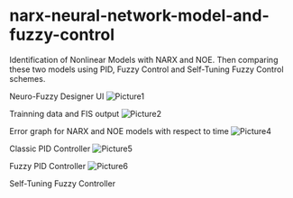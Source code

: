 # narx-neural-network-model-and-fuzzy-control
Identification of Nonlinear Models with NARX and NOE. Then comparing these two models using PID, Fuzzy Control and Self-Tuning Fuzzy Control schemes.

Neuro-Fuzzy Designer UI
![Picture1](https://github.com/user-attachments/assets/f6f80cba-35fd-4a48-a835-8fc99f741c16)

Trainning data and FIS output
![Picture2](https://github.com/user-attachments/assets/b0ea7b79-e914-4a50-8a33-46be3b994121)

Error graph for NARX and NOE models with respect to time
![Picture4](https://github.com/user-attachments/assets/c3e9de47-8c16-4a4f-bc3b-68583ec15425)

Classic PID Controller
![Picture5](https://github.com/user-attachments/assets/e52f4e5c-69cd-4dd8-ae9c-6e5f78672145)

Fuzzy PID Controller
![Picture6](https://github.com/user-attachments/assets/2be4e552-5ad8-416c-82d7-98197abaf024)

Self-Tuning Fuzzy Controller
